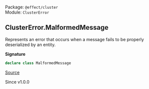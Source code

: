 Package: `@effect/cluster`<br />
Module: `ClusterError`<br />

## ClusterError.MalformedMessage

Represents an error that occurs when a message fails to be properly
deserialized by an entity.

**Signature**

```ts
declare class MalformedMessage
```

[Source](https://github.com/Effect-TS/effect/tree/main/packages/platform/src/ClusterError.ts#L79)

Since v1.0.0